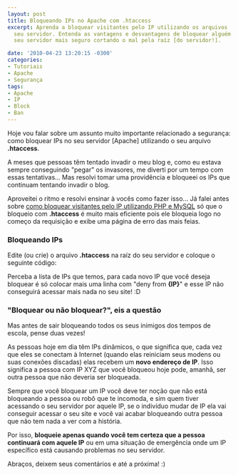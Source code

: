 ```yaml
---
layout: post
title: Bloqueando IPs no Apache com .htaccess
excerpt: Aprenda a bloquear visitantes pelo IP utilizando os arquivos .htaccess do
  seu servidor. Entenda as vantagens e desvantagens de bloquear alguém pelo IP e deixe
  seu servidor mais seguro cortando o mal pela raíz [do servidor!].

date: '2010-04-23 13:20:15 -0300'
categories:
- Tutoriais
- Apache
- Segurança
tags:
- Apache
- IP
- Block
- Ban
---
```

Hoje vou falar sobre um assunto muito importante relacionado a segurança: como bloquear IPs no seu servidor [Apache] utilizando o seu arquivo <strong>.htaccess</strong>.

A meses que pessoas têm tentado invadir o meu blog e, como eu estava sempre conseguindo "pegar" os invasores, me diverti por um tempo com essas tentativas... Mas resolvi tomar uma providência e bloqueei os IPs que continuam tentando invadir o blog.

Aproveitei o ritmo e resolvi ensinar à vocês como fazer isso... Já falei antes sobre [como bloquear visitantes pelo IP utilizando PHP e MySQL](/bloqueando-visitantes-pelo-ip-com-mysql-e-php) só que o bloqueio com <strong>.htaccess</strong> é muito mais eficiente pois ele bloqueia logo no começo da requisição e exibe uma página de erro das mais feias.

<h3>Bloqueando IPs</h3>
Edite (ou crie) o arquivo <strong>.htaccess</strong> na raíz do seu servidor e coloque o seguinte código:


<div data-gist-id="c7280c96bd6600e8ec12" data-gist-show-loading="false"></div>

Perceba a lista de IPs que temos, para cada novo IP que você deseja bloquear é só colocar mais uma linha com "deny from <strong>{IP}</strong>" e esse IP não conseguirá acessar mais nada no seu site! :D

<h3>"Bloquear ou não bloquear?", eis a questão</h3>
Mas antes de sair bloqueando todos os seus inimigos dos tempos de escola, pense duas vezes!

As pessoas hoje em dia têm IPs dinâmicos, o que significa que, cada vez que eles se conectam à Internet (quando elas reiniciam seus modens ou suas conexões discadas) elas recebem um <strong>novo endereço de IP</strong>. Isso significa a pessoa com IP XYZ que você bloqueou hoje pode, amanhã, ser outra pessoa que não deveria ser bloqueada.

Sempre que você bloquear um IP você deve ter noção que não está bloqueando a pessoa ou robô que te incomoda, e sim quem tiver acessando o seu servidor por aquele IP, se o indivíduo mudar de IP ela vai conseguir acessar o seu site e você vai acabar bloqueando outra pessoa que não tem nada a ver com a história.

Por isso, <strong>bloqueie apenas quando você tem certeza que a pessoa continuará com aquele IP</strong> ou em uma situação de emergência onde um IP específico está causando problemas no seu servidor.

Abraços, deixem seus comentários e até a próxima! :)

